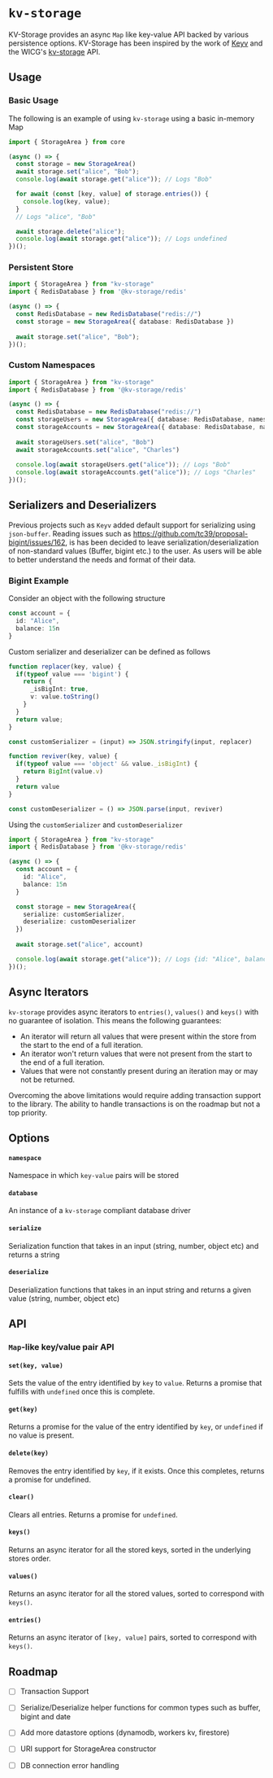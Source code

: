 # `kv-storage`

KV-Storage provides an async `Map` like key-value API backed by various persistence options. KV-Storage has been inspired by 
the work of [Keyv](https://github.com/lukechilds/keyv) and the WICG's [kv-storage](https://github.com/WICG/kv-storage)
API. 

## Usage

### Basic Usage
The following is an example of using `kv-storage` using a basic in-memory Map
```typescript
import { StorageArea } from core

(async () => {
  const storage = new StorageArea()
  await storage.set("alice", "Bob");
  console.log(await storage.get("alice")); // Logs "Bob"

  for await (const [key, value] of storage.entries()) {
    console.log(key, value);
  }
  // Logs "alice", "Bob"

  await storage.delete("alice");
  console.log(await storage.get("alice")); // Logs undefined
})();
```

### Persistent Store

```typescript
import { StorageArea } from "kv-storage"
import { RedisDatabase } from '@kv-storage/redis'

(async () => {
  const RedisDatabase = new RedisDatabase("redis://")
  const storage = new StorageArea({ database: RedisDatabase })
 
  await storage.set("alice", "Bob");
})();
```


### Custom Namespaces

```typescript
import { StorageArea } from "kv-storage"
import { RedisDatabase } from '@kv-storage/redis'

(async () => {
  const RedisDatabase = new RedisDatabase("redis://")
  const storageUsers = new StorageArea({ database: RedisDatabase, namespace: 'users' })
  const storageAccounts = new StorageArea({ database: RedisDatabase, namespace: 'accounts' })
 
  await storageUsers.set("alice", "Bob")
  await storageAccounts.set("alice", "Charles")
 
  console.log(await storageUsers.get("alice")); // Logs "Bob"
  console.log(await storageAccounts.get("alice")); // Logs "Charles"
})();
```

## Serializers and Deserializers
Previous projects such as `Keyv` added default support for serializing using `json-buffer`. Reading issues such as 
https://github.com/tc39/proposal-bigint/issues/162, is has been decided to leave serialization/deserialization of non-standard
values (Buffer, bigint etc.) to the user. As users will be able to better understand the needs and format of their data.

### Bigint Example
Consider an object with the following structure

```typescript
const account = {
  id: "Alice",
  balance: 15n
}
```

Custom serializer and deserializer can be defined as follows

```typescript
function replacer(key, value) {
  if(typeof value === 'bigint') {
    return {
      _isBigInt: true,
      v: value.toString()
    }
  }
  return value;
}

const customSerializer = (input) => JSON.stringify(input, replacer)

function reviver(key, value) {
  if(typeof value === 'object' && value._isBigInt) {
    return BigInt(value.v)
  }
  return value
}

const customDeserializer = () => JSON.parse(input, reviver)
```

Using the `customSerializer` and `customDeserializer` 

```typescript
import { StorageArea } from "kv-storage"
import { RedisDatabase } from '@kv-storage/redis'

(async () => {
  const account = {
    id: "Alice",
    balance: 15n
  }

  const storage = new StorageArea({ 
    serialize: customSerializer,
    deserialize: customDeserializer
  })
  
  await storage.set("alice", account)

  console.log(await storage.get("alice")); // Logs {id: "Alice", balance: 15n}
})();
```
 

##  Async Iterators
`kv-storage` provides async iterators to `entries()`, `values()` and `keys()` with no guarantee of isolation. This means 
the following guarantees:
* An iterator will return all values that were present within the store from the start to the end of a full iteration.
* An iterator won't return values that were not present from the start to the end of a full iteration.
* Values that were not constantly present during an iteration may or may not be returned.

Overcoming the above limitations would require adding transaction support to the library. The ability to handle transactions
is on the roadmap but not a top priority.


## Options

#### `namespace`

Namespace in which `key-value` pairs will be stored 

#### `database`

An instance of a `kv-storage` compliant database driver

#### `serialize`

Serialization function that takes in an input (string, number, object etc) and returns a string

#### `deserialize`

Deserialization functions that takes in an input string and returns a given value (string, number, object etc)

## API

### `Map`-like key/value pair API

#### `set(key, value)`

Sets the value of the entry identified by `key` to `value`. Returns a promise that fulfills with `undefined` once this is complete.

#### `get(key)`

Returns a promise for the value of the entry identified by `key`, or `undefined` if no value is present.

#### `delete(key)`

Removes the entry identified by `key`, if it exists. Once this completes, returns a promise for undefined.

#### `clear()`

Clears all entries. Returns a promise for `undefined`.

#### `keys()`

Returns an async iterator for all the stored keys, sorted in the underlying stores order.

#### `values()`

Returns an async iterator for all the stored values, sorted to correspond with `keys()`.

#### `entries()`

Returns an async iterator of `[key, value]` pairs, sorted to correspond with `keys()`.


## Roadmap
- [ ] Transaction Support
- [ ] Serialize/Deserialize helper functions for common types such as buffer, bigint and date
- [ ] Add more datastore options (dynamodb, workers kv, firestore)
- [ ] URI support for StorageArea constructor
- [ ] DB connection error handling


